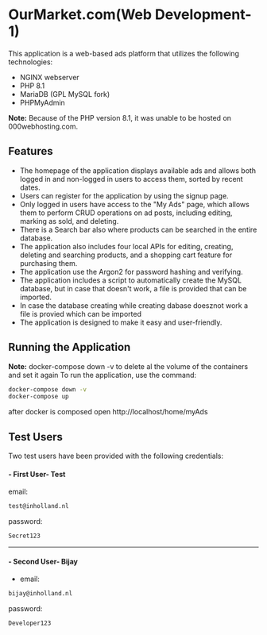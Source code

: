 # OurMarket.com(Web Development-1)

This application is a web-based ads platform that utilizes the following technologies:
- NGINX webserver
- PHP 8.1 
- MariaDB (GPL MySQL fork)
- PHPMyAdmin

**Note:** Because of the PHP version 8.1, it was unable to be hosted on 000webhosting.com.

## Features
- The homepage of the application displays available ads and allows both logged in and non-logged in users to access them, sorted by recent dates.
- Users can register for the application by using the signup page.
- Only logged in users have access to the "My Ads" page, which allows them to perform CRUD operations on ad posts, including editing, marking as sold, and deleting.
- There is a Search bar also where products can be searched in the entire database.
- The application also includes four local APIs for editing, creating, deleting and searching products, and a shopping cart feature for purchasing them. 
- The application use the Argon2 for password hashing and verifying.
- The application includes a script to automatically create the MySQL database, but in case that doesn't work, a file is provided that can be imported.
- In case the database creating while creating dabase doesznot work a file is provied which can be imported
- The application is designed to make it easy and user-friendly.

## Running the Application
 **Note:** docker-compose down -v to delete al the volume of the containers and set it again
To run the application, use the command:
```bash
docker-compose down -v
docker-compose up
```
after docker is composed  open http://localhost/home/myAds 

## Test Users
Two test users have been provided with the following credentials:
#### - First User- Test
email:
```bash
test@inholland.nl
```
password:
```bash
Secret123
```
---------------------------------------
#### - Second User- Bijay
- email:
```bash
bijay@inholland.nl
```
password:
```bash
Developer123
```
